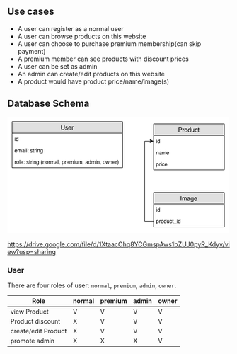 ## Use cases

* A user can register as a normal user
* A user can browse products on this website
* A user can choose to purchase premium membership(can skip payment)
* A premium member can see products with discount prices
* A user can be set as admin
* An admin can create/edit products on this website
* A product would have product price/name/image(s)

## Database Schema

![](../images/Membership-system.png)

https://drive.google.com/file/d/1XtaacOhq8YCGmspAws1bZUJ0pyR_Kdyv/view?usp=sharing

### User

There are four roles of user: `normal`, `premium`, `admin`, `owner`.

Role | normal | premium | admin | owner
-----|--------|---------|-------|------
view Product | V | V | V | V
Product discount | X | V | V | V
create/edit Product | X | V | V | V
promote admin | X | X | X | V
